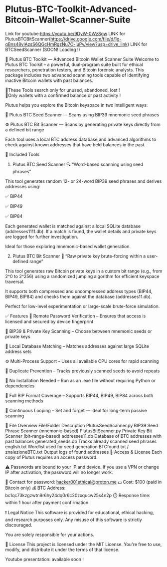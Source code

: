 # Plutus-BTC-Toolkit-Advanced-Bitcoin-Wallet-Scanner-Suite
Link for youtube:https://youtu.be/9DyW-0Wz8gw
LINK for PlutusBTCBitScanner(https://drive.google.com/file/d/1g-qBns48vlAzsS6QGcHmRgzNu7O-juPv/view?usp=drive_link)
 LINK for BTCSeedScanner (SOON! Loading !)

🔐 Plutus BTC Toolkit — Advanced Bitcoin Wallet Scanner Suite
Welcome to Plutus BTC Toolkit – a powerful, dual-program suite built for ethical researchers, penetration testers, and Bitcoin forensic analysts. This package includes two advanced scanning tools capable of identifying inactive Bitcoin wallets with past balances.

🚨These Tools search only for unused, abandoned, lost !   
🔑Only wallets with a confirmed balance or past activity !

Plutus helps you explore the Bitcoin keyspace in two intelligent ways:

🧠 Plutus BTC Seed Scanner — Scans using BIP39 mnemonic seed phrases

⚙️ Plutus BTC Bit Scanner — Scans by generating private keys directly from a defined bit range

Each tool uses a local BTC address database and advanced algorithms to check against known addresses that have held balances in the past.

🧩 Included Tools
1. Plutus BTC Seed Scanner
🔍 “Word-based scanning using seed phrases”

This tool generates random 12- or 24-word BIP39 seed phrases and derives addresses using:

✅ BIP44

✅ BIP49

✅ BIP84

Each generated wallet is matched against a local SQLite database (addresses1111.db). If a match is found, the wallet details and private keys are logged for further investigation.

Ideal for those exploring mnemonic-based wallet generation.

2. Plutus BTC Bit Scanner
🧠 “Raw private key brute-forcing within a user-defined range”

This tool generates raw Bitcoin private keys in a custom bit range (e.g., from 2^0 to 2^256) using a randomized jumping algorithm for efficient keyspace traversal.

It supports both compressed and uncompressed address types (BIP44, BIP49, BIP84) and checks them against the database (addresses11.db).

Perfect for low-level experimentation or large-scale brute-force simulation.

✅ Features
🔐 Remote Password Verification – Ensures that access is licensed and secured by device fingerprint

🧠 BIP39 & Private Key Scanning – Choose between mnemonic seeds or private keys

💽 Local Database Matching – Matches addresses against large SQLite address sets

⚙️ Multi-Process Support – Uses all available CPU cores for rapid scanning

💾 Duplicate Prevention – Tracks previously scanned seeds to avoid repeats

🚀 No Installation Needed – Run as an .exe file without requiring Python or dependencies

🧮 Full BIP Format Coverage – Supports BIP44, BIP49, BIP84 across both scanning methods

🔁 Continuous Looping – Set and forget — ideal for long-term passive scanning

📂 File Overview
File/Folder	Description
PlutusSeedScanner.py	BIP39 Seed Phrase Scanner (mnemonic-based)
PlutusBitScanner.py	Private Key Bit Scanner (bit-range-based)
addresses11.db	Database of BTC addresses with past balances
generated_seeds.db	Tracks already scanned seed phrases
english.txt	Wordlist used for seed generation
BTCfound.txt / znalezioneBTC.txt	Output logs of found addresses
🔐 Access & License
Each copy of Plutus requires an access password.

⚠️ Passwords are bound to your IP and device.
If you use a VPN or change IP after activation, the password will no longer work.

📧 Contact for password: hacker001ethical@proton.me
💵 Cost: $100 (paid in Bitcoin only)
💰 BTC Address: bc1qc73kzgzwtn9r6hy24dq0r6c20zxqucw25s4n2p
⏱️ Response time: within 1 hour after payment confirmation

❗ Legal Notice
This software is provided for educational, ethical hacking, and research purposes only.
Any misuse of this software is strictly discouraged.

You are solely responsible for your actions.

📃 License
This project is licensed under the MIT License.
You're free to use, modify, and distribute it under the terms of that license.

Youtube presentation: available soon !
